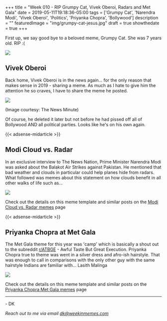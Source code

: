 +++
title = "Week 010 - RIP Grumpy Cat, Vivek Oberoi, Radars and Met Gala"
date = 2019-05-11T19:18:36-05:00
tags = ['Grumpy Cat', 'Narendra Modi', 'Vivek Oberoi', 'Politics', 'Priyanka Chopra', 'Bollywood']
description = ""
featuredImage = "img/grumpy-cat-jesus.jpg"
draft = true
showthedate = true
+++

First up, we say good bye to a beloved meme, Grumpy Cat. She was 7 years old. RIP :(

<!--more-->

![](img/grumpy-cat-jesus.jpg)

## Vivek Oberoi

Back home, Vivek Oberoi is in the news again... for the only reason that makes sense in 2019 - sharing a meme. As much as I hate to give him the attention he so craves, I have to share the meme he posted. 

![](img/templates/vivek-oberoi-exit-poll.jpg)

(Image courtesy: The News Minute)

Of course, he deleted it later but not before he had pissed off all of Bollywood AND all political parties. Looks like he's on his own again. 


{{< adsense-midarticle >}}

## Modi Cloud vs. Radar

In an exclusive interview to The News Nation, Prime Minister Narendra Modi was asked about the Balakot Air Strikes against Pakistan. He mentioned that bad weather and clouds in particular could help planes hide from radars. What followed was memes about this statement on how clouds benefit in all other walks of life such as...

![](img/modi-cloud-radar/modi-cloud-radar-pakode.png)

Check out the details on this meme template and similar posts on the [Modi Cloud vs. Radar memes](memes/modi-cloud-radar#memes) page

{{< adsense-midarticle >}}

## Priyanka Chopra at Met Gala

The Met Gala theme for this year was 'camp' which is basically a shout out to the subreddit [r/ATBGE](https://reddit.com/r/ATBGE) - Awful Taste But Great Execution. Priyanka Chopra true to theme was went in a silver dress and afro-ish hairstyle. That was enough to call in comparisons with the only other guy with the same hairstyle Indians are familiar with... Lasith Malinga

![](img/priyanka-chopra-met-gala/priyanka-chopra-met-gala-malinga.jpg)

Check out the details on this meme template and similar posts on the [Priyanka Chopra Met Gala memes](memes/priyanka-chopra-met-gala#memes) page

---
\- DK

*Reach out to me via email [dk@weekinmemes.com](mailto:dk@weekinmemes.com)*